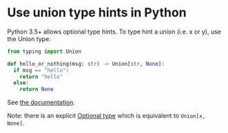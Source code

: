 # Use union type hints in Python

Python 3.5+ allows optional type hints. To type hint a union (i.e. x or y), use the Union type:

```python
from typing import Union

def hello_or_nothing(msg: str) -> Union[str, None]:
  if msg == "hello":
    return "hello"
  else:
    return None

```

See [the documentation](https://docs.python.org/3/library/typing.html#typing.Union).

Note: there is an explicit [Optional type](https://docs.python.org/3/library/typing.html#typing.Optional) which is equivalent to `Union[x, None]`.